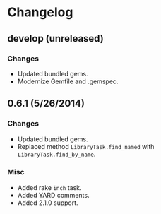 # Changelog

## develop (unreleased)

### Changes

* Updated bundled gems.
* Modernize Gemfile and .gemspec.


## 0.6.1 (5/26/2014)

### Changes

* Updated bundled gems.
* Replaced method `LibraryTask.find_named` with `LibraryTask.find_by_name`.

### Misc

* Added rake `inch` task.
* Added YARD comments.
* Added 2.1.0 support.
